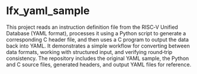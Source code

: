 # lfx_yaml_sample
This project reads an instruction definition file from the RISC‑V Unified Database (YAML format), processes it using a Python script to generate a corresponding C header file, and then uses a C program to output the data back into YAML. It demonstrates a simple workflow for converting between data formats, working with structured input, and verifying round‑trip consistency. The repository includes the original YAML sample, the Python and C source files, generated headers, and output YAML files for reference.
